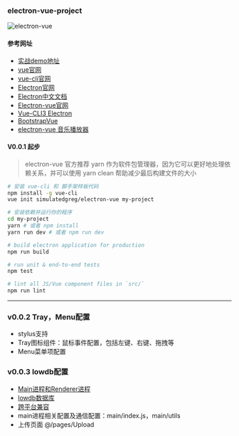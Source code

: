### electron-vue-project

![electron-vue](https://github.com/zptime/resources/blob/master/images/electron-vue.PNG)

#### 参考网址

* [实战demo地址](https://juejin.im/post/5c585ff7f265da2d8532b553)
* [vue官网](https://vuejs.org/v2/guide/)
* [vue-cli官网](https://cli.vuejs.org/)
* [Electron官网](https://electronjs.org/docs)
* [Electron中文文档](https://wizardforcel.gitbooks.io/electron-doc/content/index.html)
* [Electron-vue官网](https://simulatedgreg.gitbooks.io/electron-vue/cn/)
* [Vue-CLI3 Electron](https://nklayman.github.io/vue-cli-plugin-electron-builder/guide/#installation)
* [BootstrapVue](https://bootstrap-vue.js.org/docs)
* [electron-vue 音乐播放器](https://learnku.com/articles/14791/music-player-based-on-electron-vue-development)

#### V0.0.1 起步

>electron-vue 官方推荐 yarn 作为软件包管理器，因为它可以更好地处理依赖关系，并可以使用 yarn clean 帮助减少最后构建文件的大小

``` bash
# 安装 vue-cli 和 脚手架样板代码
npm install -g vue-cli
vue init simulatedgreg/electron-vue my-project

# 安装依赖并运行你的程序
cd my-project
yarn # 或者 npm install
yarn run dev # 或者 npm run dev

# build electron application for production
npm run build

# run unit & end-to-end tests
npm test

# lint all JS/Vue component files in `src/`
npm run lint

```

---

### v0.0.2 Tray，Menu配置

* stylus支持
* Tray图标组件：鼠标事件配置，包括左键、右键、拖拽等
* Menu菜单项配置

### v0.0.3 lowdb配置

* [Main进程和Renderer进程](https://molunerfinn.com/electron-vue-2/#%E5%89%8D%E8%A8%80)
* [lowdb数据库](https://molunerfinn.com/electron-vue-3/)
* [跨平台兼容](https://molunerfinn.com/electron-vue-4/)
* main进程相关配置及通信配置：main/index.js，main/utils
* 上传页面 @/pages/Upload
